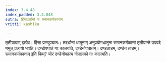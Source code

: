 ```yaml
---
index: 3.4.48
index_padded: 3.4.048
sutra: हिंसाऽर्थानां च समानकर्मकाणाम्
vritti: kashika

---
```

तृतीयायाम् इत्येव। हिंसा प्राण्युपघातः। तदर्थानां धातूनाम् अनुप्रयोगधातुना समानकर्मकाणां तृतीयान्ते उपपदे णमुल् प्रत्ययो भवति। दण्डोपघातं गाः कालयति, दण्डेनोपघातम्। दण्डताडम्, दण्डेन ताडम्। समानकर्मकाणाम् इति किम्? चोरं दण्डेनोपहत्य गोपालको गाः कालयति।